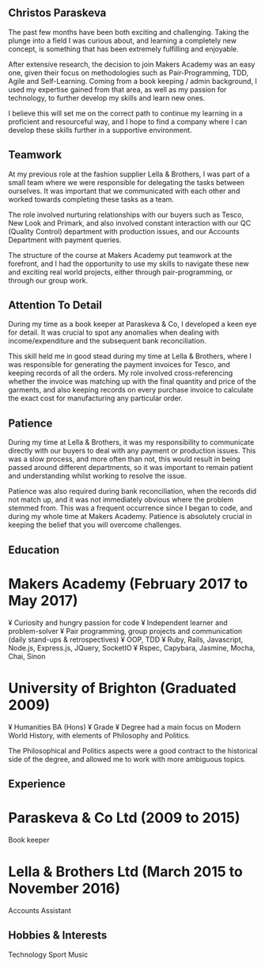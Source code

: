 ## Christos Paraskeva


The past few months have been both exciting and challenging. Taking the plunge into a field I was curious about, and learning a completely new concept, is something that has been extremely fulfilling and enjoyable.

After extensive research, the decision to join Makers Academy was an easy one, given their focus on methodologies such as Pair-Programming, TDD, Agile and Self-Learning. Coming from a book keeping / admin background, I used my expertise gained from that area, as well as my passion for technology, to further develop my skills and learn new ones.

I believe this will set me on the correct path to continue my learning in a proficient and resourceful way, and I hope to find a company where I can develop these skills further in a supportive environment.


## Teamwork

At my previous role at the fashion supplier Lella & Brothers, I was part of a small team where we were responsible for delegating the tasks between ourselves.  It was important that we communicated with each other and worked towards completing these tasks as a team. 

The role involved nurturing relationships with our buyers such as Tesco, New Look and Primark, and also involved constant interaction with our QC (Quality Control) department with production issues, and our Accounts Department with payment queries.

The structure of the course at Makers Academy put teamwork at the forefront, and I had the opportunity to use my skills to navigate these new and exciting real world projects, either through pair-programming, or through our group work.

## Attention To Detail

During my time as a book keeper at Paraskeva & Co, I developed a keen eye for detail.  It was crucial to spot any anomalies when dealing with income/expenditure and the subsequent bank reconciliation. 

This skill held me in good stead during my time at Lella & Brothers, where I was responsible for generating the payment invoices for Tesco, and keeping records of all the orders. My role involved cross-referencing whether the invoice was matching up with the final quantity and price of the garments, and also keeping records on every purchase invoice to calculate the exact cost for manufacturing any particular order.  

## Patience

During my time at Lella & Brothers, it was my responsibility to communicate directly with our buyers to deal with any payment or production issues.  This was a slow process, and more often than not, this would result in being passed around different departments, so it was important to remain patient and understanding whilst working to resolve the issue.

Patience was also required during bank reconciliation, when the records did not match up, and it was not immediately obvious where the problem stemmed from.  This was a frequent occurrence since I began to code, and during my whole time at Makers Academy.  Patience is absolutely crucial in keeping the belief that you will overcome challenges.

## Education

# Makers Academy (February 2017 to May 2017)
¥	Curiosity and hungry passion for code
¥	Independent learner and problem-solver
¥	Pair programming, group projects and communication (daily stand-ups & retrospectives)
¥	OOP, TDD
¥	Ruby, Rails, Javascript, Node.js, Express.js, JQuery, SocketIO
¥	Rspec, Capybara, Jasmine, Mocha, Chai, Sinon

# University of Brighton (Graduated 2009)
¥	Humanities BA (Hons)
¥	Grade
¥	Degree had a main focus on Modern World History, with elements of Philosophy and Politics.

The Philosophical and Politics aspects were a good contract to the historical side of the degree, and allowed me to work with more ambiguous topics.

## Experience

# Paraskeva & Co Ltd (2009 to 2015)
Book keeper

# Lella & Brothers Ltd (March 2015 to November 2016)
Accounts Assistant

## Hobbies & Interests

Technology
Sport
Music

